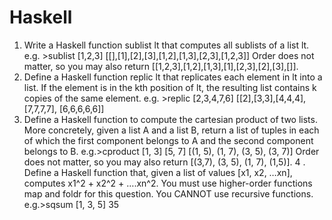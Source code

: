 # Haskell

1. Write a Haskell function sublist lt that computes all sublists of a list lt.
e.g. >sublist [1,2,3]
[[],[1],[2],[3],[1,2],[1,3],[2,3],[1,2,3]]
Order does not matter, so you may also return [[1,2,3],[1,2],[1,3],[1],[2,3],[2],[3],[]].
2. Define a Haskell function replic lt that replicates each element in lt into a
list. If the element is in the kth position of lt, the resulting list contains k copies of the
same element.
e.g. >replic [2,3,4,7,6]
[[2],[3,3],[4,4,4], [7,7,7,7], [6,6,6,6,6]]
3. Define a Haskell function to compute the cartesian product of two lists.
More concretely, given a list A and a list B, return a list of tuples in each of which the
first component belongs to A and the second component belongs to B.
e.g.>cproduct [1, 3] [5, 7]
[(1, 5), (1, 7), (3, 5), (3, 7)]
Order does not matter, so you may also return [(3,7), (3, 5), (1, 7), (1,5)].
4 . Define a Haskell function that, given a list of values [x1, x2, …xn],
computes x1^2 + x2^2 + ….xn^2. You must use higher-order functions map and foldr for
this question. You CANNOT use recursive functions.
e.g.>sqsum [1, 3, 5]
35
